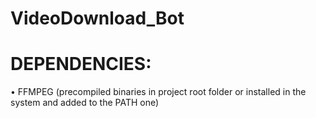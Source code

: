 # VideoDownload_Bot

# DEPENDENCIES:
• FFMPEG (precompiled binaries in project root folder or installed in the system and added to the PATH one)
